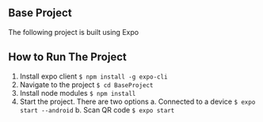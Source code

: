 Base Project
-------------
The following project is built using Expo


## How to Run The Project
1. Install expo client
`$ npm install -g expo-cli`
2. Navigate to the project
`$ cd BaseProject`
3. Install node modules
`$ npm install`
4. Start the project. There are two options
    a. Connected to a device
        `$ expo start --android` 
    b. Scan QR code
        `$ expo start`

